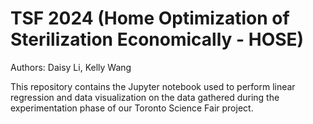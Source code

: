 # TSF 2024 (Home Optimization of Sterilization Economically - HOSE)

Authors: Daisy Li, Kelly Wang

This repository contains the Jupyter notebook used to perform linear regression and data visualization on the data gathered during the experimentation phase of our Toronto Science Fair project.
